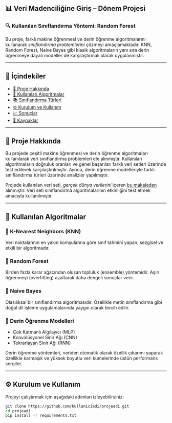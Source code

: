 ## 📊 Veri Madenciliğine Giriş – Dönem Projesi  
### 🔍 Kullanılan Sınıflandırma Yöntemi: Random Forest

Bu proje, farklı makine öğrenmesi ve derin öğrenme algoritmalarını kullanarak *sınıflandırma problemlerini* çözmeyi amaçlamaktadır. KNN, Random Forest, Naive Bayes gibi klasik algoritmaların yanı sıra derin öğrenmeye dayalı modeller de karşılaştırmalı olarak uygulanmıştır.

---

## 📌 İçindekiler

- [📁 Proje Hakkında](#proje-hakkında)  
- [🧠 Kullanılan Algoritmalar](#kullanılan-algoritmalar)  
- [📚 Sınıflandırma Türleri](#sınıflandırma-türleri)  
- [⚙ Kurulum ve Kullanım](#kurulum-ve-kullanım)  
- [📈 Sonuçlar](#sonuçlar)  
- [🔗 Kaynaklar](#kaynaklar)  

---

## 📁 Proje Hakkında

Bu projede çeşitli makine öğrenmesi ve derin öğrenme algoritmaları kullanılarak veri sınıflandırma problemleri ele alınmıştır. Kullanılan algoritmaların doğruluk oranları ve genel başarıları farklı veri setleri üzerinde test edilerek karşılaştırılmıştır. Ayrıca, derin öğrenme modelleriyle farklı sınıflandırma türleri üzerinde analizler yapılmıştır.

Projede kullanılan veri seti, *gerçek dünya verilerini* içeren [bu makaleden](https://www.sciencedirect.com/science/article/pii/S2352340925001702) alınmıştır. Veri seti sınıflandırma algoritmalarının etkinliğini test etmek amacıyla kullanılmıştır.

---

## 🧠 Kullanılan Algoritmalar

### 🔹 K-Nearest Neighbors (KNN)
Veri noktalarının en yakın komşularına göre sınıf tahmini yapan, sezgisel ve etkili bir algoritmadır.

### 🔹 Random Forest
Birden fazla karar ağacından oluşan topluluk (ensemble) yöntemidir. Aşırı öğrenmeyi (overfitting) azaltarak daha dengeli sonuçlar verir.

### 🔹 Naive Bayes
Olasılıksal bir sınıflandırma algoritmasıdır. Özellikle metin sınıflandırma gibi doğal dil işleme uygulamalarında yaygın olarak tercih edilir.

### 🔹 Derin Öğrenme Modelleri
- Çok Katmanlı Algılayıcı (MLP)  
- Konvolüsyonel Sinir Ağı (CNN)  
- Tekrarlayan Sinir Ağı (RNN)  

Derin öğrenme yöntemleri, veriden otomatik olarak özellik çıkarımı yaparak özellikle karmaşık ve yüksek boyutlu veri kümelerinde üstün performans sergiler.

---

## ⚙ Kurulum ve Kullanım

Projeyi çalıştırmak için aşağıdaki adımları izleyebilirsiniz:

```bash
git clone https://github.com/kullaniciadi/projeadi.git
cd projeadi
pip install -r requirements.txt
